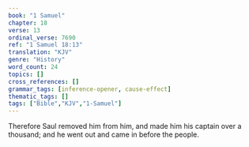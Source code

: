 ```yaml
---
book: "1 Samuel"
chapter: 18
verse: 13
ordinal_verse: 7690
ref: "1 Samuel 18:13"
translation: "KJV"
genre: "History"
word_count: 24
topics: []
cross_references: []
grammar_tags: [inference-opener, cause-effect]
thematic_tags: []
tags: ["Bible","KJV","1-Samuel"]
---
```

Therefore Saul removed him from him, and made him his captain over a thousand; and he went out and came in before the people.
